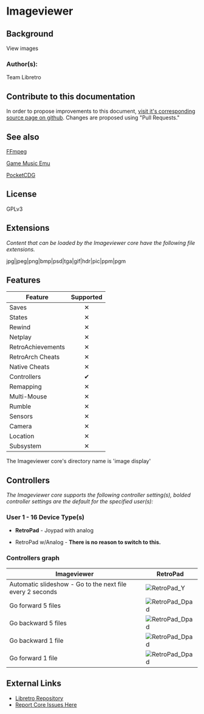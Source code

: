 # Imageviewer

## Background

View images

### Author(s):

Team Libretro

## Contribute to this documentation

In order to propose improvements to this document, [visit it's corresponding source page on github](https://github.com/libretro/docs/tree/master/docs/library/imageviewer.md). Changes are proposed using "Pull Requests."

## See also

[FFmpeg](https://docs.libretro.com/library/ffmpeg/)

[Game Music Emu](https://docs.libretro.com/library/game_music_emu/)

[PocketCDG](https://docs.libretro.com/library/pocketcdg/)

## License

GPLv3

## Extensions

*Content that can be loaded by the Imageviewer core have the following file extensions.*

jpg|jpeg|png|bmp|psd|tga|gif|hdr|pic|ppm|pgm


## Features

| Feature           | Supported |
|-------------------|:---------:|
| Saves             | ✕         |
| States            | ✕         |
| Rewind            | ✕         |
| Netplay           | ✕         |
| RetroAchievements | ✕         |
| RetroArch Cheats  | ✕         |
| Native Cheats     | ✕         |
| Controllers       | ✔         |
| Remapping         | ✕         |
| Multi-Mouse       | ✕         |
| Rumble            | ✕         |
| Sensors           | ✕         |
| Camera            | ✕         |
| Location          | ✕         |
| Subsystem         | ✕         |

The Imageviewer core's directory name is 'image display'

## Controllers

*The Imageviewer core supports the following controller setting(s), bolded controller settings are the default for the specified user(s):*

### User 1 - 16 Device Type(s)

* **RetroPad** - Joypad with analog

* RetroPad w/Analog - **There is no reason to switch to this.**

### Controllers graph

| Imageviewer | RetroPad                                                     |
|-----------|----------------------------------------------------------------|
| Automatic slideshow - Go to the next file every 2 seconds  | ![RetroPad_Y](images/RetroPad/Retro_Y_Round.png)               |
| Go forward 5 files  | ![RetroPad_Dpad](images/RetroPad/Retro_Dpad_Up.png)            |
| Go backward 5 files  | ![RetroPad_Dpad](images/RetroPad/Retro_Dpad_Down.png)          |
| Go backward 1 file  | ![RetroPad_Dpad](images/RetroPad/Retro_Dpad_Left.png)          |
| Go forward 1 file  | ![RetroPad_Dpad](images/RetroPad/Retro_Dpad_Right.png)         |

## External Links

* [Libretro Repository](https://github.com/libretro/RetroArch/tree/master/cores/libretro-imageviewer)
* [Report Core Issues Here](https://github.com/libretro/libretro-meta)